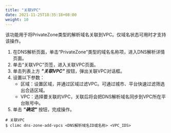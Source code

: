 ```yaml
---
title: "关联VPC"
date: 2021-11-25T18:35:18+08:00
weight: 10
---
```


该功能用于将PrivateZone类型的解析域名关联到VPC。仅域名状态可用时才支持该操作。

1. 在DNS解析页面，单击“PrivateZone”类型的域名名称项，进入DNS解析详情页面。
2. 单击“关联VPC”页签，进入关联VPC页面。
3. 单击列表上方 **_"关联VPC"_** 按钮，弹出关联VPC对话框。
4. 设置以下参数：
   - 区域：设置区域，并通过区域过滤VPC。可通过城市、平台快速过滤筛选出合适区域。
   - VPC：选择要关联的VPC，关联后将会把DNS解析域名同步到VPC所在平台账号中。
5. 单击 **_"确定"_** 按钮，完成操作。 

```
# 关联VPC
$ climc dns-zone-add-vpcs <DNS解析域名ID或名称> <VPC_IDS>
```